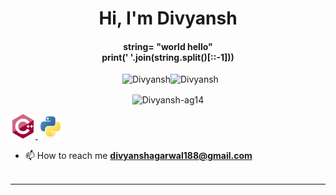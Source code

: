 <h1 align="center">Hi, I'm Divyansh </h1>

<h4 align="center">string= "world hello" <br/> print(' '.join(string.split()[::-1]))</h4> 

<p align="center">&nbsp;
  <img width="480" src="https://github-readme-stats.vercel.app/api?username=Divyansh-ag14&theme=tokyonight&show_icons=true&locale=en" alt="Divyansh" /><img width="480" src="https://github-readme-streak-stats.herokuapp.com/?user=Divyansh-ag14&theme=tokyonight&show_icons=true&locale=en" alt="Divyansh" />
</p>

<p align="center">
  <img align="center" src="https://github-readme-stats.vercel.app/api/top-langs?username=Divyansh-ag14&theme=tokyonight&show_icons=true&locale=en&layout=compact" alt="Divyansh-ag14" />
</p>

<p align="left"> <a href="https://www.w3schools.com/cpp/" target="_blank"> <img src="https://raw.githubusercontent.com/devicons/devicon/master/icons/cplusplus/cplusplus-original.svg" alt="cplusplus" width="40" height="40"/> </a> 
 <a href="https://www.python.org" target="_blank"> <img src="https://raw.githubusercontent.com/devicons/devicon/master/icons/python/python-original.svg" alt="python" width="40" height="40"/> </a>  </p>

- 📫 How to reach me **divyanshagarwal188@gmail.com**
<br><br>
<hr>
